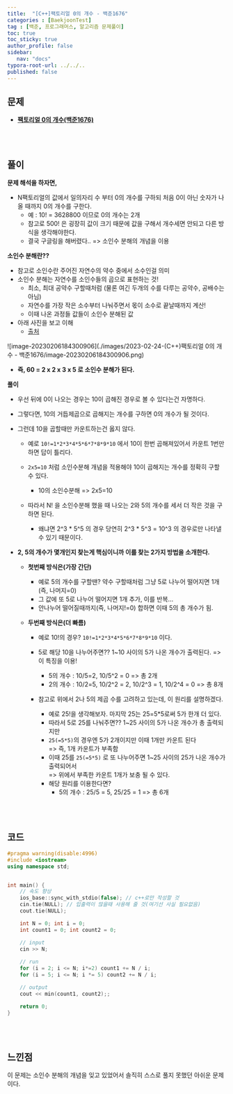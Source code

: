 ```yaml
---
title:  "[C++]팩토리얼 0의 개수 - 백준1676"
categories : [BaekjoonTest]
tag : [백준, 프로그래머스, 알고리즘 문제풀이]
toc: true
toc_sticky: true
author_profile: false
sidebar:
   nav: "docs"
typora-root-url: ../../..
published: false
---
```




## 문제

* **[팩토리얼 0의 개수(백준1676)](https://www.acmicpc.net/problem/1676)**

<br><br>

## 풀이

**문제 해석을 하자면,**

* N팩토리얼의 값에서 일의자리 수 부터 0의 개수를 구하되 처음 0이 아닌 숫자가 나올 때까지 0의 개수를 구한다.
  * 예 : 10! = 3628800 이므로 0의 개수는 2개
  * 참고로 500! 은 굉장히 값이 크기 때문에 값을 구해서 개수세면 안되고 다른 방식을 생각해야한다.
  * 결국 구글링을 해버렸다..  => 소인수 분해의 개념을 이용




**소인수 분해란??**

* 참고로 소인수란 주어진 자연수의 약수 중에서 소수인걸 의미
* 소인수 분해는 자연수를 소인수들의 곱으로 표현하는 것!
  * 최소, 최대 공약수 구할때처럼 (물론 여긴 두개의 수를 다루는 공약수, 공배수는 아님)
  * 자연수를 가장 작은 소수부터 나눠주면서 몫이 소수로 끝날때까지 계산!
  * 이때 나온 과정들 값들이 소인수 분해된 값
* 아래 사진을 보고 이해 
  * [출처](https://mathbang.net/200)

![image-20230206184300906](./images/2023-02-24-(C++)팩토리얼 0의 개수 - 백준1676/image-20230206184300906.png)

* **즉, 60 = 2 x 2 x 3 x 5 로 소인수 분해가 된다.**



**풀이**

* 우선 뒤에 0이 나오는 경우는 10이 곱해진 경우로 볼 수 있다는건 자명하다.
* 그렇다면, 10의 거듭제곱으로 곱해지는 개수를 구하면 0의 개수가 될 것이다.
* 그런데 10을 곱할때만 카운트하는건 옳지 않다. 
  * 예로 `10!=1*2*3*4*5*6*7*8*9*10` 에서 10이 한번 곱해져있어서 카운트 1번만 하면 답이 틀리다.
  * `2x5=10` 처럼 소인수분해 개념을 적용해야 10이 곱해지는 개수를 정확히 구할 수 있다.
    * 10의 소인수분해 => 2x5=10

  * 따라서 N! 을 소인수분해 했을 때 나오는 2와 5의 개수를 세서 더 작은 것을 구하면 된다.
    * 왜냐면 2^3 * 5^5 의 경우 당연히 2^3 * 5^3 = 10^3 의 경우로만 나타낼 수 있기 때문이다.

* **2, 5의 개수가 몇개인지 찾는게 핵심이니까 이를 찾는 2가지 방법을 소개한다.**
  * **첫번째 방식은(가장 간단)**
    * 예로 5의 개수를 구할땐? 약수 구할때처럼 그냥 5로 나누어 떨어지면 1개(즉, 나머지=0)
    * 그 값에 또 5로 나누어 떨어지면 1개 추가, 이를 반복... 
    * 안나누어 떨어질때까지(즉, 나머지!=0) 합하면 이때 5의 총 개수가 됨.

  * **두번째 방식은(더 빠름)**
    * 예로 10!의 경우? `10!=1*2*3*4*5*6*7*8*9*10` 이다.
    * 5로 해당 10을 나누어주면?? 1~10 사이의 5가 나온 개수가 출력된다. => 이 특징을 이용!
      * 5의 개수 : 10/5=2, 10/5^2 = 0	=> 총 2개
      * 2의 개수 : 10/2=5, 10/2^2 = 2, 10/2^3 = 1, 10/2^4 = 0	 => 총 8개

    * 참고로 위에서 2나 5의 제곱 수를 고려하고 있는데, 이 원리를 설명하겠다.
      * 예로 25!을 생각해보자. 마지막 25는 25=5*5로써 5가 한개 더 있다.
      * 따라서 5로 25를 나눠주면?? 1~25 사이의 5가 나온 개수가 총 출력되지만 
      * `25(=5*5)`의 경우엔 5가 2개이지만 이때 1개만 카운트 된다  
        => 즉, 1개 카운트가 부족함
      * 이때 25를 `25(=5*5)` 로 또 나누어주면 1~25 사이의 25가 나온 개수가 출력되어서  
        => 위에서 부족한 카운트 1개가 보충 될 수 있다.
      * 해당 원리를 이용한다면?
        * 5의 개수 : 25/5 = 5, 25/25 = 1	=> 총 6개





<br><br>

## 코드

```c++
#pragma warning(disable:4996)
#include <iostream>
using namespace std;


int main() {
	// 속도 향상
	ios_base::sync_with_stdio(false); // c++로만 작성할 것
	cin.tie(NULL); // 입출력이 많을때 사용해 줄 것(여기선 사실 필요없음)
	cout.tie(NULL);

	int N = 0; int i = 0;
	int count1 = 0; int count2 = 0;

	// input
	cin >> N;
	
	// run
	for (i = 2; i <= N; i*=2) count1 += N / i;
	for (i = 5; i <= N; i *= 5) count2 += N / i;

	// output
	cout << min(count1, count2);;

	return 0;
}
```

<br><br>

## 느낀점

이 문제는 소인수 분해의 개념을 잊고 있었어서 솔직히 스스로 풀지 못했던 아쉬운 문제이다.
